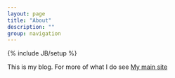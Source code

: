 ```yaml
---
layout: page
title: "About"
description: ""
group: navigation
---
```

{% include JB/setup %}

This is my blog. For more of what I do see [My main site](http://www.goatgeek.com/)
